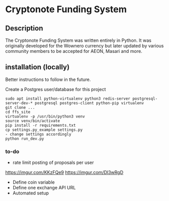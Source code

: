 # Cryptonote Funding System 

## Description
The Cryptonote Funding System was written entirely in Python. It was originally developed for the Wownero currency but later updated by various community members to be accepted for AEON, Masari and more.

## installation (locally)

Better instructions to follow in the future.

Create a Postgres user/database for this project

```
sudo apt install python-virtualenv python3 redis-server postgresql-server-dev-* postgresql postgres-client python-pip virtualenv
git clone ...
cd ffs_site
virtualenv -p /usr/bin/python3 venv
source venv/bin/activate
pip install -r requirements.txt
cp settings.py_example settings.py
- change settings accordingly
python run_dev.py
```

### to-do

- rate limit posting of proposals per user

https://imgur.com/KKzFQe9
https://imgur.com/Dl3wRgD

- Define coin variable
- Define one exchange API URL
- Automated setup